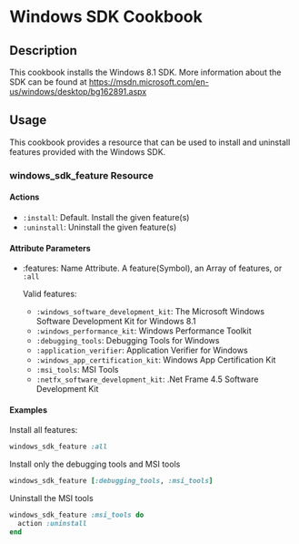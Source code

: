 # Windows SDK Cookbook

## Description
This cookbook installs the Windows 8.1 SDK. More information about the SDK
can be found at https://msdn.microsoft.com/en-us/windows/desktop/bg162891.aspx

## Usage

This cookbook provides a resource that can be used to install and uninstall
features provided with the Windows SDK.

### windows_sdk_feature Resource

#### Actions
- `:install`: Default. Install the given feature(s)
- `:uninstall`: Uninstall the given feature(s)

#### Attribute Parameters
- :features: Name Attribute. A feature(Symbol), an Array of features, or `:all`

  Valid features:
  - `:windows_software_development_kit`: The Microsoft Windows Software 
  Development Kit for Windows 8.1
  - `:windows_performance_kit`: Windows Performance Toolkit
  - `:debugging_tools`: Debugging Tools for Windows
  - `:application_verifier`: Application Verifier for Windows
  - `:windows_app_certification_kit`: Windows App Certification Kit
  - `:msi_tools`: MSI Tools
  - `:netfx_software_development_kit`: .Net Frame 4.5 Software Development Kit

#### Examples

Install all features:

```ruby
windows_sdk_feature :all
```

Install only the debugging tools and MSI tools

```ruby
windows_sdk_feature [:debugging_tools, :msi_tools]
```

Uninstall the MSI tools

```ruby
windows_sdk_feature :msi_tools do
  action :uninstall
end
```

